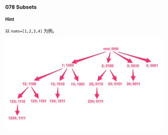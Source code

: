 ### 078 Subsets

#### Hint

以 `nums=[1,2,3,4]` 为例。

![1234](https://github.com/Sylvanuszhy/LeetCode/blob/master/078/1234.png)

